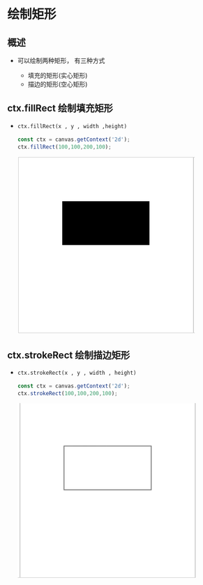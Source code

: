 # 绘制矩形

## 概述

+ 可以绘制两种矩形， 有三种方式

  + 填充的矩形(实心矩形)
  + 描边的矩形(空心矩形)

## ctx.fillRect 绘制填充矩形

+ `ctx.fillRect(x , y , width ,height)`

  ```js
  const ctx = canvas.getContext('2d');
  ctx.fillRect(100,100,200,100);
  ```

  ![填充矩形](images/填充矩形.png)

## ctx.strokeRect  绘制描边矩形

+ `ctx.strokeRect(x , y , width , height)`

  ```js
  const ctx = canvas.getContext('2d');
  ctx.strokeRect(100,100,200,100);
  ```

  ![描边矩形](images/描边矩形.png)
